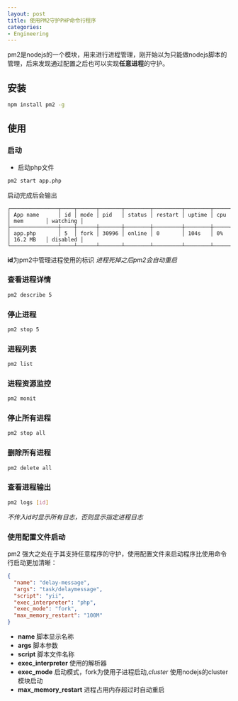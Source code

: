```yaml
---
layout: post
title: 使用PM2守护PHP命令行程序
categories:
- Engineering
---
```

pm2是nodejs的一个模块，用来进行进程管理，刚开始以为只能做nodejs脚本的管理，后来发现通过配置之后也可以实现**任意进程**的守护。
## 安装

```bash
npm install pm2 -g
```

## 使用
### 启动
+ 启动php文件

```bash
pm2 start app.php
```

启动完成后会输出

```text
┌───────────────┬────┬──────┬───────┬────────┬─────────┬────────┬─────┬───────────┬──────────┐
│ App name      │ id │ mode │ pid   │ status │ restart │ uptime │ cpu │ mem       │ watching │
├───────────────┼────┼──────┼───────┼────────┼─────────┼────────┼─────┼───────────┼──────────┤
│ app.php       │ 5  │ fork │ 30996 │ online │ 0       │ 104s   │ 0%  │ 16.2 MB   │ disabled │
└───────────────┴────┴──────┴───────┴────────┴─────────┴────────┴─────┴───────────┴──────────┘
```

**id**为pm2中管理进程使用的标识
*进程死掉之后pm2会自动重启*
### 查看进程详情

```bash
pm2 describe 5
```

### 停止进程

```bash
pm2 stop 5
```

### 进程列表

```bash
pm2 list
```

### 进程资源监控

```bash
pm2 monit
```

### 停止所有进程

```bash
pm2 stop all
```

### 删除所有进程

```bash
pm2 delete all
```

### 查看进程输出

```bash
pm2 logs [id]
```

*不传入id时显示所有日志，否则显示指定进程日志*

### 使用配置文件启动
pm2 强大之处在于其支持任意程序的守护，使用配置文件来启动程序比使用命令行启动更加清晰：

```json
{
  "name": "delay-message",
  "args": "task/delaymessage",
  "script": "yii",
  "exec_interpreter": "php",
  "exec_mode": "fork",
  "max_memory_restart": "100M"
}
```

+ **name** 脚本显示名称
+ **args** 脚本参数
+ **script** 脚本文件名称
+ **exec_interpreter** 使用的解析器
+ **exec_mode** 启动模式，fork为使用子进程启动,*cluster* 使用nodejs的cluster模块启动
+ **max_memory_restart** 进程占用内存超过时自动重启